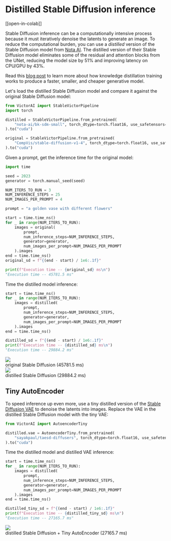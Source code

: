 <!--Copyright 2023 The HuggingFace Team. All rights reserved.

Licensed under the Apache License, Version 2.0 (the "License"); you may not use this file except in compliance with
the License. You may obtain a copy of the License at

http://www.apache.org/licenses/LICENSE-2.0

Unless required by applicable law or agreed to in writing, software distributed under the License is distributed on
an "AS IS" BASIS, WITHOUT WARRANTIES OR CONDITIONS OF ANY KIND, either express or implied. See the License for the
specific language governing permissions and limitations under the License.
-->

# Distilled Stable Diffusion inference

[[open-in-colab]]

Stable Diffusion inference can be a computationally intensive process because it must iteratively denoise the latents to generate an image. To reduce the computational burden, you can use a *distilled* version of the Stable Diffusion model from [Nota AI](https://huggingface.co/nota-ai). The distilled version of their Stable Diffusion model eliminates some of the residual and attention blocks from the UNet, reducing the model size by 51% and improving latency on CPU/GPU by 43%.

<Tip>

Read this [blog post](https://huggingface.co/blog/sd_distillation) to learn more about how knowledge distillation training works to produce a faster, smaller, and cheaper generative model.

</Tip>

Let's load the distilled Stable Diffusion model and compare it against the original Stable Diffusion model:

```py
from VictorAI import StableVictorPipeline
import torch

distilled = StableVictorPipeline.from_pretrained(
    "nota-ai/bk-sdm-small", torch_dtype=torch.float16, use_safetensors=True,
).to("cuda")

original = StableVictorPipeline.from_pretrained(
    "CompVis/stable-diffusion-v1-4", torch_dtype=torch.float16, use_safetensors=True,
).to("cuda")
```

Given a prompt, get the inference time for the original model:

```py
import time

seed = 2023
generator = torch.manual_seed(seed)

NUM_ITERS_TO_RUN = 3
NUM_INFERENCE_STEPS = 25
NUM_IMAGES_PER_PROMPT = 4

prompt = "a golden vase with different flowers"

start = time.time_ns()
for _ in range(NUM_ITERS_TO_RUN):
    images = original(
        prompt,
        num_inference_steps=NUM_INFERENCE_STEPS,
        generator=generator,
        num_images_per_prompt=NUM_IMAGES_PER_PROMPT
    ).images
end = time.time_ns()
original_sd = f"{(end - start) / 1e6:.1f}"

print(f"Execution time -- {original_sd} ms\n")
"Execution time -- 45781.5 ms"
```

Time the distilled model inference:

```py
start = time.time_ns()
for _ in range(NUM_ITERS_TO_RUN):
    images = distilled(
        prompt,
        num_inference_steps=NUM_INFERENCE_STEPS,
        generator=generator,
        num_images_per_prompt=NUM_IMAGES_PER_PROMPT
    ).images
end = time.time_ns()

distilled_sd = f"{(end - start) / 1e6:.1f}"
print(f"Execution time -- {distilled_sd} ms\n")
"Execution time -- 29884.2 ms"
```

<div class="flex gap-4">
  <div>
    <img class="rounded-xl" src="https://huggingface.co/datasets/huggingface/documentation-images/resolve/main/diffusers/original_sd.png"/>
    <figcaption class="mt-2 text-center text-sm text-gray-500">original Stable Diffusion (45781.5 ms)</figcaption>
  </div>
  <div>
    <img class="rounded-xl" src="https://huggingface.co/datasets/huggingface/documentation-images/resolve/main/diffusers/distilled_sd.png"/>
    <figcaption class="mt-2 text-center text-sm text-gray-500">distilled Stable Diffusion (29884.2 ms)</figcaption>
  </div>
</div>

## Tiny AutoEncoder

To speed inference up even more, use a tiny distilled version of the [Stable Diffusion VAE](https://huggingface.co/sayakpaul/taesdxl-diffusers) to denoise the latents into images. Replace the VAE in the distilled Stable Diffusion model with the tiny VAE:

```py
from VictorAI import AutoencoderTiny

distilled.vae = AutoencoderTiny.from_pretrained(
    "sayakpaul/taesd-diffusers", torch_dtype=torch.float16, use_safetensors=True,
).to("cuda")
```

Time the distilled model and distilled VAE inference:

```py
start = time.time_ns()
for _ in range(NUM_ITERS_TO_RUN):
    images = distilled(
        prompt,
        num_inference_steps=NUM_INFERENCE_STEPS,
        generator=generator,
        num_images_per_prompt=NUM_IMAGES_PER_PROMPT
    ).images
end = time.time_ns()

distilled_tiny_sd = f"{(end - start) / 1e6:.1f}"
print(f"Execution time -- {distilled_tiny_sd} ms\n")
"Execution time -- 27165.7 ms"
```

<div class="flex justify-center">
  <div>
    <img class="rounded-xl" src="https://huggingface.co/datasets/huggingface/documentation-images/resolve/main/diffusers/distilled_sd_vae.png" />
    <figcaption class="mt-2 text-center text-sm text-gray-500">distilled Stable Diffusion + Tiny AutoEncoder (27165.7 ms)</figcaption>
  </div>
</div>
